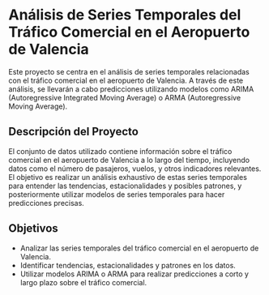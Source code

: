 # Análisis de Series Temporales del Tráfico Comercial en el Aeropuerto de Valencia
Este proyecto se centra en el análisis de series temporales relacionadas con el tráfico comercial en el aeropuerto de Valencia. A través de este análisis, se llevarán a cabo predicciones utilizando modelos como ARIMA (Autoregressive Integrated Moving Average) o ARMA (Autoregressive Moving Average).

## Descripción del Proyecto
El conjunto de datos utilizado contiene información sobre el tráfico comercial en el aeropuerto de Valencia a lo largo del tiempo, incluyendo datos como el número de pasajeros, vuelos, y otros indicadores relevantes. El objetivo es realizar un análisis exhaustivo de estas series temporales para entender las tendencias, estacionalidades y posibles patrones, y posteriormente utilizar modelos de series temporales para hacer predicciones precisas.

## Objetivos
- Analizar las series temporales del tráfico comercial en el aeropuerto de Valencia.
- Identificar tendencias, estacionalidades y patrones en los datos.
- Utilizar modelos ARIMA o ARMA para realizar predicciones a corto y largo plazo sobre el tráfico comercial.

